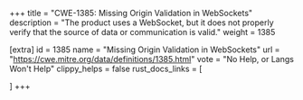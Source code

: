 +++
title = "CWE-1385: Missing Origin Validation in WebSockets"
description	= "The product uses a WebSocket, but it does not properly verify that the source of data or communication is valid."
weight = 1385

[extra]
id = 1385
name = "Missing Origin Validation in WebSockets"
url = "https://cwe.mitre.org/data/definitions/1385.html"
vote = "No Help, or Langs Won't Help"
clippy_helps = false
rust_docs_links = [
	
]
+++

